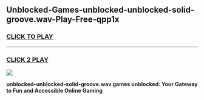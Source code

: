 
## Unblocked-Games-unblocked-unblocked-solid-groove.wav-Play-Free-qpp1x
<h3>
<a href="https://premium76.site?title=unblocked-unblocked-solid-groove.wav&ref=12A">CLICK TO PLAY</a></h3>
<hr>

<h3>
<a href="https://premium76.site?title=unblocked-unblocked-solid-groove.wav&ref=12A">CLICK 2 PLAY</a>
  
</h3>

<a href="https://premium76.site?title=unblocked-unblocked-solid-groove.wav&ref=12A"><img src="https://clearcache.store/games.png"></a>


**unblocked-unblocked-solid-groove.wav games unblocked: Your Gateway to Fun and Accessible Online Gaming**
